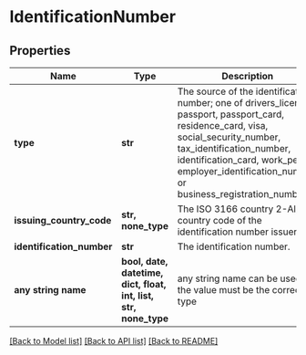 # IdentificationNumber


## Properties
Name | Type | Description | Notes
------------ | ------------- | ------------- | -------------
**type** | **str** | The source of the identification number; one of drivers_license, passport, passport_card, residence_card, visa, social_security_number, tax_identification_number, identification_card, work_permit, employer_identification_number, or business_registration_number. | 
**issuing_country_code** | **str, none_type** | The ISO 3166 country 2-Alpha country code of the identification number issuer. | 
**identification_number** | **str** | The identification number. | 
**any string name** | **bool, date, datetime, dict, float, int, list, str, none_type** | any string name can be used but the value must be the correct type | [optional]

[[Back to Model list]](../README.md#documentation-for-models) [[Back to API list]](../README.md#documentation-for-api-endpoints) [[Back to README]](../README.md)


